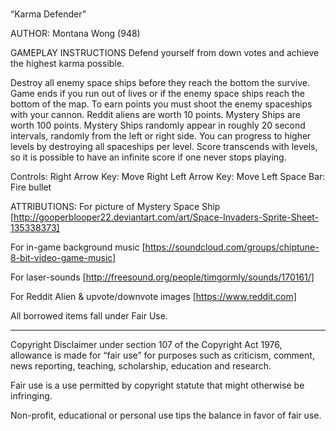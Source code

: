 # 
“Karma Defender”

AUTHOR: Montana Wong (948)

GAMEPLAY INSTRUCTIONS
Defend yourself from down votes and achieve the highest karma possible.

Destroy all enemy space ships before they reach the bottom the survive.
Game ends if you run out of lives or if the enemy space ships reach the bottom
of the map.
To earn points you must shoot the enemy spaceships with your cannon.
Reddit aliens are worth 10 points. Mystery Ships are worth 100 points.
Mystery Ships randomly appear in roughly 20 second intervals, randomly from the left or right side.
You can progress to higher levels by destroying all spaceships per level.
Score transcends with levels, so it is possible to have an infinite score if one never
stops playing.


Controls: 
Right Arrow Key: Move Right
Left Arrow Key: Move Left
Space Bar: Fire bullet


ATTRIBUTIONS: 
For picture of Mystery Space Ship [http://gooperblooper22.deviantart.com/art/Space-Invaders-Sprite-Sheet-135338373] 

For in-game background music [https://soundcloud.com/groups/chiptune-8-bit-video-game-music] 

For laser-sounds [http://freesound.org/people/timgormly/sounds/170161/]

For Reddit Alien & upvote/downvote images [https://www.reddit.com]

All borrowed items fall under Fair Use.

***
Copyright Disclaimer under section 107 of the Copyright Act 1976, allowance is made for “fair use” for purposes such as criticism, comment, news reporting, teaching, scholarship, education and research.

Fair use is a use permitted by copyright statute that might otherwise be infringing. 

Non-profit, educational or personal use tips the balance in favor of fair use. 

